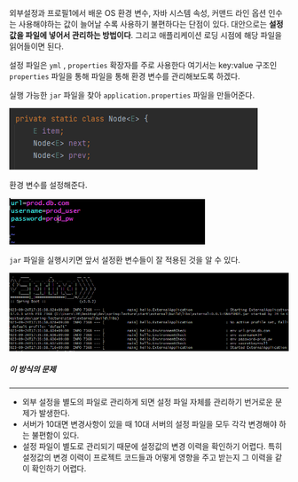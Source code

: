 
외부설정과 프로필1에서 배운 OS 환경 변수, 자바 시스템 속성, 커맨드 라인 옵션 인수는 사용해야하는 값이 늘어날 수록 사용하기 불편하다는 단점이 있다. 대안으로는 **설정 값을 파일에 넣어서 관리하는 방법이다**. 그리고 애플리케이션 로딩 시점에 해당 파일을 읽어들이면 된다.

설정 파일은 `yml` , `properties` 확장자를 주로 사용한다 여기서는 key:value 구조인 `properties` 파일을 통해 파일을 통해 환경 변수를 관리해보도록 하겠다.

실행 가능한 `jar`  파일을 찾아 `application.properties` 파일을 만들어준다.

![[Pasted image 20230924173332.png]](Pasted%20image%2020230924122542.png)


환경 변수를 설정해준다. 

![[Pasted image 20230924173447.png]](Pasted%20image%2020230924173447.png)


`jar` 파일을 실행시키면 앞서 설정환 변수들이 잘 적용된 것을 알 수 있다.

![[Pasted image 20230924173553.png]](Pasted%20image%2020230924173553.png)


##### 이 방식의 문제
---
- 외부 설정을 별도의 파일로 관리하게 되면 설정 파일 자체를 관리하기 번거로운 문제가 발생한다.
- 서버가 10대면 변경사항이 있을 때 10대 서버의 설정 파일을 모두 각각 변경해야 하는 불편함이 있다.
- 설정 파일이 별도로 관리되기 때문에 설정값의 변경 이력을 확인하기 어렵다. 특히 설정값의 변경 이력이 프로젝트 코드들과 어떻게 영향을 주고 받는지 그 이력을 같이 확인하기 어렵다.
